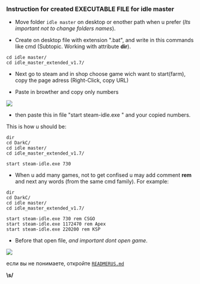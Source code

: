 ### Instruction for created **EXECUTABLE FILE** for idle master

+ Move folder `idle master` on desktop or enother path when u prefer (*Its important not to change folders names*).

+ Create on desktop file with extension ".bat", and write in this commands like cmd (Subtopic. Working with attribute **dir**).

``` 
cd idle master/
cd idle_master_extended_v1.7/
``` 
+ Next go to steam and in shop choose game wich want to start(farm), copy the page adress (Right-Click, copy URL)

+ Paste in browther and copy only numbers
 
<!--фото 1-->
![](https://github.com/Stas-inside/Ready-made_settings_for_Idle-master/blob/main/Pictures/Capture.PNG)

+ then paste this in file "start steam-idle.exe " and your copied numbers.

This is how u should be:

```
dir
cd DarkC/
cd idle master/
cd idle_master_extended_v1.7/

start steam-idle.exe 730
```

+ When u add many games, not to get confised u may add comment **rem** and next any words (from the same cmd family).
For example:
```
dir
cd DarkC/
cd idle master/
cd idle_master_extended_v1.7/

start steam-idle.exe 730 rem CSGO
start steam-idle.exe 1172470 rem Apex
start steam-idle.exe 220200 rem KSP
```

+ Before that open file, *and important dont open game*.
<!--фото 2-->
![](https://github.com/Stas-inside/Ready-made_settings_for_Idle-master/blob/main/Pictures/Captu323re.PNG)

если вы не понимаете, откройте [`READMERUS.md`](READMERUS.md)</br>

**\s/**
